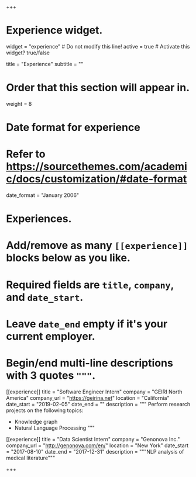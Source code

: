 +++
# Experience widget.
widget = "experience"  # Do not modify this line!
active = true  # Activate this widget? true/false

title = "Experience"
subtitle = ""

# Order that this section will appear in.
weight = 8

# Date format for experience
#   Refer to https://sourcethemes.com/academic/docs/customization/#date-format
date_format = "January 2006"

# Experiences.
#   Add/remove as many `[[experience]]` blocks below as you like.
#   Required fields are `title`, `company`, and `date_start`.
#   Leave `date_end` empty if it's your current employer.
#   Begin/end multi-line descriptions with 3 quotes `"""`.
[[experience]]
  title = "Software Engineer Intern"
  company = "GEIRI North America"
  company_url = "https://geirina.net"
  location = "California"
  date_start = "2019-02-05"
  date_end = ""
  description = """
  Perform research projects on the following topics:
  
  * Knowledge graph
  * Natural Language Processing
  """

[[experience]]
  title = "Data Scientist Intern"
  company = "Genonova Inc."
  company_url = "http://genonova.com/en/"
  location = "New York"
  date_start = "2017-08-10"
  date_end = "2017-12-31"
  description = """NLP analysis of medical literature"""

+++
